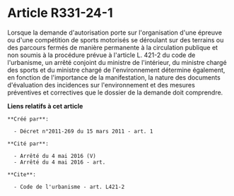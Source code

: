 # Article R331-24-1

Lorsque la demande d'autorisation porte sur l'organisation d'une épreuve ou d'une compétition de sports motorisés se
déroulant sur des terrains ou des parcours fermés de manière permanente à la circulation publique et non soumis à la
procédure prévue à l'article L. 421-2 du code de l'urbanisme, un arrêté conjoint du ministre de l'intérieur, du ministre
chargé des sports et du ministre chargé de l'environnement détermine également, en fonction de l'importance de la
manifestation, la nature des documents d'évaluation des incidences sur l'environnement et des mesures préventives et
correctives que le dossier de la demande doit comprendre.

**Liens relatifs à cet article**

	**Créé par**:

	  - Décret n°2011-269 du 15 mars 2011 - art. 1

	**Cité par**:

	  - Arrêté du 4 mai 2016 (V)
	  - Arrêté du 4 mai 2016 - art.

	**Cite**:

	  - Code de l'urbanisme - art. L421-2
